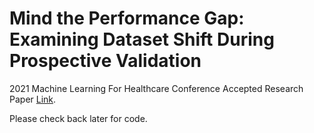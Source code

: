 # Mind the Performance Gap: Examining Dataset Shift During Prospective Validation

2021 Machine Learning For Healthcare Conference Accepted Research Paper [Link](https://static1.squarespace.com/static/59d5ac1780bd5ef9c396eda6/t/60fb3ba110343004004f24ba/1627077538209/Performance_Gap___Prospective_Validation.pdf).

Please check back later for code.
